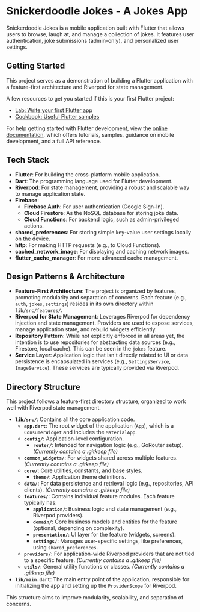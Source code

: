 # Snickerdoodle Jokes - A Jokes App

Snickerdoodle Jokes is a mobile application built with Flutter that allows users to browse, laugh at, and manage a collection of jokes. It features user authentication, joke submissions (admin-only), and personalized user settings.

## Getting Started

This project serves as a demonstration of building a Flutter application with a feature-first architecture and Riverpod for state management.

A few resources to get you started if this is your first Flutter project:

- [Lab: Write your first Flutter app](https://docs.flutter.dev/get-started/codelab)
- [Cookbook: Useful Flutter samples](https://docs.flutter.dev/cookbook)

For help getting started with Flutter development, view the
[online documentation](https://docs.flutter.dev/), which offers tutorials,
samples, guidance on mobile development, and a full API reference.

## Tech Stack

- **Flutter**: For building the cross-platform mobile application.
- **Dart**: The programming language used for Flutter development.
- **Riverpod**: For state management, providing a robust and scalable way to manage application state.
- **Firebase**:
    - **Firebase Auth**: For user authentication (Google Sign-In).
    - **Cloud Firestore**: As the NoSQL database for storing joke data.
    - **Cloud Functions**: For backend logic, such as admin-privileged actions.
- **shared_preferences**: For storing simple key-value user settings locally on the device.
- **http**: For making HTTP requests (e.g., to Cloud Functions).
- **cached_network_image**: For displaying and caching network images.
- **flutter_cache_manager**: For more advanced cache management.

## Design Patterns & Architecture

- **Feature-First Architecture**: The project is organized by features, promoting modularity and separation of concerns. Each feature (e.g., `auth`, `jokes`, `settings`) resides in its own directory within `lib/src/features/`.
- **Riverpod for State Management**: Leverages Riverpod for dependency injection and state management. Providers are used to expose services, manage application state, and rebuild widgets efficiently.
- **Repository Pattern**: While not explicitly enforced in all areas yet, the intention is to use repositories for abstracting data sources (e.g., Firestore, local cache). This can be seen in the `jokes` feature.
- **Service Layer**: Application logic that isn't directly related to UI or data persistence is encapsulated in services (e.g., `SettingsService`, `ImageService`). These services are typically provided via Riverpod.

## Directory Structure

This project follows a feature-first directory structure, organized to work well with Riverpod state management.

- **`lib/src/`**: Contains all the core application code.
  - **`app.dart`**: The root widget of the application (`App`), which is a `ConsumerWidget` and includes the `MaterialApp`.
  - **`config/`**: Application-level configuration.
    - **`router/`**: Intended for navigation logic (e.g., GoRouter setup). *(Currently contains a .gitkeep file)*
  - **`common_widgets/`**: For widgets shared across multiple features. *(Currently contains a .gitkeep file)*
  - **`core/`**: Core utilities, constants, and base styles.
    - **`theme/`**: Application theme definitions.
  - **`data/`**: For data persistence and retrieval logic (e.g., repositories, API clients). *(Currently contains a .gitkeep file)*
  - **`features/`**: Contains individual feature modules. Each feature typically has:
    - **`application/`**: Business logic and state management (e.g., Riverpod providers).
    - **`domain/`**: Core business models and entities for the feature (optional, depending on complexity).
    - **`presentation/`**: UI layer for the feature (widgets, screens).
    - **`settings/`**: Manages user-specific settings, like preferences, using `shared_preferences`.
  - **`providers/`**: For application-wide Riverpod providers that are not tied to a specific feature. *(Currently contains a .gitkeep file)*
  - **`utils/`**: General utility functions or classes. *(Currently contains a .gitkeep file)*
- **`lib/main.dart`**: The main entry point of the application, responsible for initializing the app and setting up the `ProviderScope` for Riverpod.

This structure aims to improve modularity, scalability, and separation of concerns.
